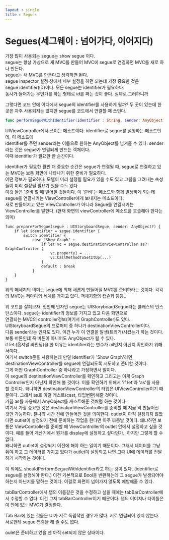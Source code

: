 ```yaml
---
layout : single
title : Segues
---
```


# Segues(세그웨이 : 넘어가다, 이어지다)

가장 많이 사용되는 segue는 show segue 이다.  
segue는 항상 가상으로 새 MVC를 만들어 MVC에 segue로 연결하면 MVC를 새로 하나 만든다.  
segue는 새 MVC를 만든다고 생각하면 된다.  
segue inspector 설정 창에서 세부 설정을 하면 되는데 가장 중요한 것은  
segue identifier(ID)이다. 모든 segue는 identifier가 필요하다.  
동사가 들어가는 무언가를 하는 형태로 id를 짜는 것이 좋다. 실제로 그러하니까  

그렇다면 코드 안에 어디에서 segue의 identifier를 사용하게 될까? 두 곳이 있는데 
한 곳은 자주 사용되지는 않지만 segue를 코드에서 연결할 때 쓰인다.  
``` swift
func performSegueWithIdentifier(identifier : String, sender: AnyObject?)
```
UIViewController에서 쓰이는 메소드이다. identifier로 segue를 실행하는 메소드인데, 이 메소드에  
identifier를 주면 sender라는 이름으로 원하는 AnyObject를 넘겨줄 수 있다. sender라는 것은 segue가 연결되게 만드는 객체이다.  
이때 identifier가 필요한 한 순간이다.  

identifier가 필요한 훨씬 더 중요한 순간은 segue가 연결될 때, segue로 연결하고 있는 MVC는 보통 화면에 나타나기 위한 준비가 필요하다.  
어떤 정보가 필요하다. 모델이 미리 설정될 필요가 있을 수도 있고 그림을 그려내는 속성들이 미리 설정될 필요가 있을 수도 있다.  
이것 들은 '준비'할 때 벌어질 것들이다. 이 '준비'는 메소드와 함께 발생하게 되는데 segue를 연결시키는 ViewController에게 보내지는 메소드이다.  
새로 만들어지고 있는 ViewController가 아니라 Segue를 연결시키는 ViewController를 말한다. (현재 화면의 viewController에 메소드를 호출해야
한다는 의미)
``` 
func prepareForSegue(segue : UIStoryboardSegue, sender: AnyObject?) {
    if let identifier = segue.identifier {
        switch identifier {
            case "Show Graph" : 
                if let vc = segue.destinationViewController as? GraphController {
                    vc.property1 = ...
                    vc.CallMethodToSetItUp(...)
                }
                default : break
            }
    }
}
```
위의 메세지의 의미는 segue에 의해 새롭게 만들어질 MVC를 준비하라는 것이다. 각각의 MVC는 저마다의 세계를 가지고 있다. 객체지향의 캡슐화 등등..

위 코드를 살펴보자. 첫번째 인자인 segue는 UIStoryboardSegue라는 클래스의 인스턴스이다. segue는 identifier의 정보를 가지고 있고 다음 화면으로  
연결되는 MVC의 controller정보(여기서 GraphController)도 있다. UIStoryboardSegue의 프로퍼티 중 하나가  destinationViewController이다.  
다음 sender라는 인자도 있다. 이건 누가 이 연결을 발생(트리거)시켰는가 하는 것이다. 보통 버튼인데 꼭 버튼이 아니어도 AnyObject가 될 수 있다.  
if let (옵셔널 바인딩)을 한 이유는 identifier라는 변수가 nil인지 아닌지 확인하기 위해서이다.  
여기서 switch문을 사용하는데 만일 identifier가 'Show Graph'라면 destinationViewController를 segue에 연결되도록 시도하고 준비할 것이다.  
그게 어떤 GraphController 중 하나라고 가정하면서 말이다.  
이 segue의 destinationViewController를 확인하고 그리고는 이게 Graph Controller인지 아닌지 확인해 볼 것이다. 이를 확인하기 위해서 'if let'과 'as'를 사용할 것이다. 왜냐하면 destinationViewController의 타입은 UIViewController이기 때문이다. 그래서 as로 이걸 캐스트(cast, 타입변환)해줄 것이다.  
가끔 as를 사용해서 AnyObject를 캐스트해준 것처럼 하는 것이다.  
여기서 가장 중요한 것은 destinationViewController를 준비할 때 지금 막 만들어진 것만 가능하다. 찰나의 시간 전에 만들어진 것을 의미한다. 
outlet이 아직 설정되지 않았다면 outlet이 설정되기 전에 준비하는 작업을 한다면 아주 짜증날 것이다. 왜냐하면 보통은 ViewController를 준비할 때 ViewController의 outlet 안에서 설정하고 싶을 것이다. 예를 들어 계산기에서 뭔가를 display에 설정하고 싶다던가.. 하지만 그렇게 할 수 없다.  
왜냐하면 outlet이 설정되기 이전에 해야 하는 일이기 때문이다. 그래서 데이터를 그냥 줘야 하고 그 데이터를 가지고 있다가 outlet이 설정되고 나면 그때 UI에 데이터를 전달하기 시작하는 것이다. 

이 외에도 shouldPerformSegueWithIdentifier라고 하는 것이 있다. (identifier로 segue를 실행해야 한다.) 이건 기본적으로 Bool을 반환하는데 그 segue가 발생되어야 하는지 아닌지를 말하는 것이다. 이걸로 화면이 넘어가지 않도록 예방해줄 수 있다. 

tabBarController에서 탭의 이름같은 것을 수정하고 싶을 때에는 tabBarController에서 수정할 수 없다. 이건 그저 tabBarController이기 때문이다. 탭의 이미지나 타이틀은 이 안에 있는 MVC가 결정한다. 

Tab Bar에 있는 것들은 UI가 서로 독립적인 경우가 많다. 서로 연결되어 있지 않는다. 서로한테 segue 연결을 해 줄 수도 없다. 


oulet은 준비하고 있을 땐 아직 set되지 않은 상태이다.   

